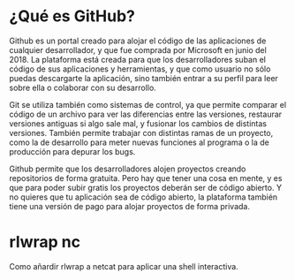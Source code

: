 
# ¿Qué es GitHub?

Github es un portal creado para alojar el código de las aplicaciones de cualquier desarrollador, y que fue comprada por Microsoft en junio del 2018.
La plataforma está creada para que los desarrolladores suban el código de sus aplicaciones y herramientas, y que como usuario no sólo puedas
descargarte la aplicación, sino también entrar a su perfil para leer sobre ella o colaborar con su desarrollo.

Git se utiliza también como sistemas de control, ya que permite comparar el código de un archivo para ver las diferencias entre las versiones, restaurar versiones
antiguas si algo sale mal, y fusionar los cambios de distintas versiones. También permite trabajar con distintas ramas de un proyecto, como la de desarrollo
para meter nuevas funciones al programa o la de producción para depurar los bugs.

Github permite que los desarrolladores alojen proyectos creando repositorios de forma gratuita. Pero hay que tener una cosa en mente, y es que para poder subir gratis
los proyectos deberán ser de código abierto. Y no quieres que tu aplicación sea de código abierto, la plataforma también tiene una versión de pago para alojar proyectos
de forma privada.


# rlwrap nc

Como añardir rlwrap a netcat para aplicar una shell interactiva.
